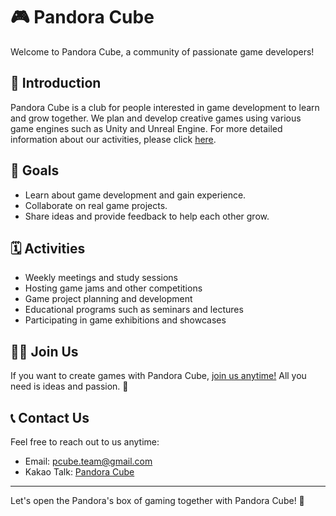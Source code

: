 # 🎮 Pandora Cube

Welcome to Pandora Cube, a community of passionate game developers!

## 🙌 Introduction

Pandora Cube is a club for people interested in game development to learn and grow together. We plan and develop creative games using various game engines such as Unity and Unreal Engine. For more detailed information about our activities, please click [here](http://p-cube.kr/introduce).

## 🎯 Goals

- Learn about game development and gain experience.
- Collaborate on real game projects.
- Share ideas and provide feedback to help each other grow.

## 🗓️ Activities

- Weekly meetings and study sessions
- Hosting game jams and other competitions
- Game project planning and development
- Educational programs such as seminars and lectures
- Participating in game exhibitions and showcases

## 🙋‍♀️ Join Us

If you want to create games with Pandora Cube, [join us anytime!](http://join.p-cube.kr) All you need is ideas and passion. 🤗

## 📞 Contact Us

Feel free to reach out to us anytime:
- Email: [pcube.team@gmail.com](mailto:pcube.team@gmail.com)
- Kakao Talk: [Pandora Cube](https://pf.kakao.com/_YgyvT)

---

Let's open the Pandora's box of gaming together with Pandora Cube! 🎉
